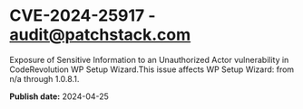 # CVE-2024-25917 - audit@patchstack.com

Exposure of Sensitive Information to an Unauthorized Actor vulnerability in CodeRevolution WP Setup Wizard.This issue affects WP Setup Wizard: from n/a through 1.0.8.1.



**Publish date:** 2024-04-25
